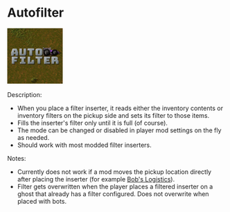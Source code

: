 # Autofilter
<img src="https://raw.githubusercontent.com/Wyrrrd/Autofilter/master/thumbnail.png" width="128" height="128">

Description:
- When you place a filter inserter, it reads either the inventory contents or inventory filters on the pickup side and sets its filter to those items.
- Fills the inserter's filter only until it is full (of course).
- The mode can be changed or disabled in player mod settings on the fly as needed.
- Should work with most modded filter inserters.

Notes:
- Currently does not work if a mod moves the pickup location directly after placing the inserter (for example [Bob's Logistics](https://mods.factorio.com/mod/boblogistics)).
- Filter gets overwritten when the player places a filtered inserter on a ghost that already has a filter configured. Does not overwrite when placed with bots.